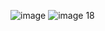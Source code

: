 ![image](https://github.com/user-attachments/assets/71db5683-4593-4a09-be29-188f0537736c)
![image 18](https://github.com/user-attachments/assets/317d1e82-2164-4c03-ae0c-752d88da086b)


